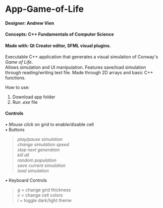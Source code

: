 # App-Game-of-Life
#### Designer: Andrew Vien
#### Concepts: C++ Fundamentals of Computer Science
#### Made with: Qt Creator editor, SFML visual plugins.

Executable C++ application that generates a visual simulation of Conway's _Game of Life_.  
Allows simulation and UI manipulation. Features save/load simulation through reading/writing text file. Made through 2D arrays and basic C++ functions.  

How to use:  
1. Download app folder  
2. Run _.exe_ file  

#### Controls
• _Mouse click_ on grid to enable/disable cell  
• Buttons
>_play/pause simulation_  
>_change simulation speed_  
>_step next generation_  
>_kill all_  
>_random population_  
>_save current simulation_  
>_load simulation_  

•	Keyboard Controls  
>_g_ = change grid thickness  
>_c_ = change cell colors  
>_i_ = toggle dark/light theme

